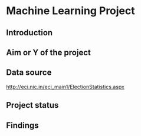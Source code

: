 # Machine Learning Project

## Introduction

## Aim or Y of the project

## Data source

http://eci.nic.in/eci_main1/ElectionStatistics.aspx

## Project status

## Findings


